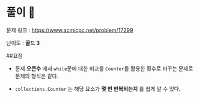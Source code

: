 # 풀이 :notebook:

   문제 링크 : https://www.acmicpc.net/problem/17299
   
   난이도 : __골드 3__
   
##요점
- 문제 __오큰수__ 에서 `while`문에 대한 비교를 `Counter`를 활용한 횟수로 바꾸는 문제로 문제의 형식은 같다.

- `collections.Counter` 는 해당 요소가 __몇 번 반복되는지__ 를 쉽게 알 수 있다.